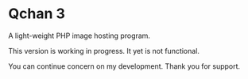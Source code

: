 Qchan 3
==========
A light-weight PHP image hosting program.

This version is working in progress. It yet is not functional.

You can continue concern on my development.
Thank you for support.
